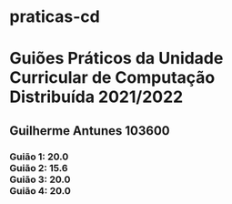 # praticas-cd
<h1>Guiões Práticos da Unidade Curricular de Computação Distribuída 2021/2022</h1>
<h2>Guilherme Antunes 103600</h2>
<h3>
Guião 1: 20.0</br>
Guião 2: 15.6</br>
Guião 3: 20.0</br>
Guião 4: 20.0
</h3>
